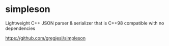 # simpleson
Lightweight C++ JSON parser & serializer that is C++98 compatible with no dependencies

https://github.com/gregjesl/simpleson